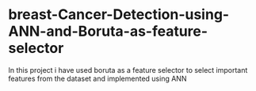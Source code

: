 # breast-Cancer-Detection-using-ANN-and-Boruta-as-feature-selector
In this project i have used boruta as a feature selector to select important features from the dataset and implemented using ANN
